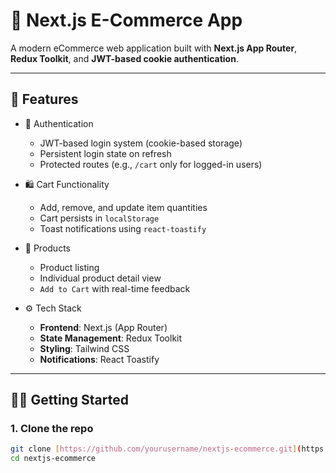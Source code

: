 # 🛒 Next.js E-Commerce App

A modern eCommerce web application built with **Next.js App Router**, **Redux Toolkit**, and **JWT-based cookie authentication**.

---

## 🚀 Features

- 🔐 Authentication
  - JWT-based login system (cookie-based storage)
  - Persistent login state on refresh
  - Protected routes (e.g., `/cart` only for logged-in users)

- 🛍️ Cart Functionality
  - Add, remove, and update item quantities
  - Cart persists in `localStorage`
  - Toast notifications using `react-toastify`

- 🧾 Products
  - Product listing
  - Individual product detail view
  - `Add to Cart` with real-time feedback

- ⚙️ Tech Stack
  - **Frontend**: Next.js (App Router)
  - **State Management**: Redux Toolkit
  - **Styling**: Tailwind CSS
  - **Notifications**: React Toastify

---

## 🧑‍💻 Getting Started

### 1. Clone the repo
```bash
git clone [https://github.com/yourusername/nextjs-ecommerce.git](https://github.com/A-S-M-Sohag-Abdullah/coder-71-ecommerce-app.git)
cd nextjs-ecommerce
